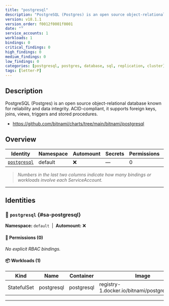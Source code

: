 ```yaml
---
title: "postgresql"
description: "PostgreSQL (Postgres) is an open source object-relational database known for reliability and data integrity. ACID-compliant, it supports foreign keys, joins, views, triggers and stored procedures."
version: v18.1.1
version_order: f0012f0001f0001
date: ""
service_accounts: 1
workloads: 1
bindings: 0
critical_findings: 0
high_findings: 0
medium_findings: 0
low_findings: 0
categories: [postgresql, postgres, database, sql, replication, cluster]
tags: [letter-P]
---
```


## Description

PostgreSQL (Postgres) is an open source object-relational database known for reliability and data integrity. ACID-compliant, it supports foreign keys, joins, views, triggers and stored procedures.

- https://github.com/bitnami/charts/tree/main/bitnami/postgresql

## Overview

| Identity                       | Namespace | Automount | Secrets | Permissions | Workloads | Risk |
| ------------------------------ | --------- | --------- | ------- | ----------- | --------- | ---- |
| [`postgresql`](#sa-postgresql) | default   | ❌        | —       | 0           | 1         | —    |

> _Numbers in the last two columns indicate how many bindings or workloads involve each ServiceAccount._

---

## Identities

### 🤖 `postgresql` {#sa-postgresql}

**Namespace:** `default`  |  **Automount:** ❌

#### 🔑 Permissions (0)

_No explicit RBAC bindings._

#### 📦 Workloads (1)

| Kind        | Name       | Container  | Image                                          |
| ----------- | ---------- | ---------- | ---------------------------------------------- |
| StatefulSet | postgresql | postgresql | registry-1.docker.io/bitnami/postgresql:latest |

---
